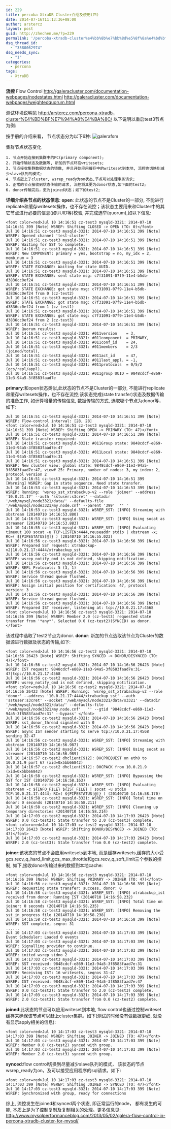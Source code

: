 ```yaml
---
id: 229
title: percoba XtraDB Cluster介绍及使用(四)
date: 2014-07-16T11:13:36+08:00
author: arstercz
layout: post
guid: http://zhechen.me/?p=229
permalink: '/percoba-xtradb-cluster%e4%bb%8b%e7%bb%8d%e5%8f%8a%e4%bd%bf%e7%94%a8%e5%9b%9b/'
dsq_thread_id:
  - "3580062974"
dsq_needs_sync:
  - "1"
categories:
  - percona
tags:
  - XtraDB
---
```

<strong>流控</strong>
Flow Control
<a href="http://galeracluster.com/documentation-webpages/nodestates.html"><font color="green">http://galeracluster.com/documentation-webpages/nodestates.html</font></a>
<a href="http://galeracluster.com/documentation-webpages/weightedquorum.html"><font color="green">http://galeracluster.com/documentation-webpages/weightedquorum.html</font></a>

测试环境说明见 <a href="http://arstercz.com/percona-xtradb-cluster%E4%BD%BF%E7%94%A8%E4%BA%8C/">http://arstercz.com/percona-xtradb-cluster%E4%BD%BF%E7%94%A8%E4%BA%8C/</a>
以下说明以重启test3节点为例:

按手册的介绍来看， 节点状态分为以下6种:
![galerafsm](images/articles/201407/galerafsm.png)

集群节点状态变化

```
1. 节点开始连接到集群中的PC(primary component);
2. 开始传输状态及数据等, 新加的节点环岛writesets;
3. 节点接收集群数据状态的镜像, 并且开始应用缓存中的writeset到本地, 流控也切换到减少slave队列的模式;
4. 节点赶上了cluster, wsrep_ready为on状态,节点可以处理事务请求;
5. 正常的节点接收到状态传输的请求, 流控将其更为donor状态,如下面的test2;
6. donor传输完后，更为joined状态；如下的test2;
```

<strong>详细介绍各节点的状态信息</strong>:
<strong>open</strong>: 此状态的节点不是Cluster的一部分, 不能进行replicate和缓存writesets操作，也不存在流控；该状态主要用来和Cluster中的其它节点进行必要的信息(如UUID等)校验, 并完成选举(quorum),如以下信息:
```
<font color=red>Jul 10 14:16:51 cz-test3 mysqld-3321: 2014-07-10 14:16:51 399 [Note] WSREP: Shifting CLOSED -> OPEN (TO: 0)</font>
Jul 10 14:16:51 cz-test3 mysqld-3321: 2014-07-10 14:16:51 399 [Note] WSREP: Opened channel 'test-cluster'
Jul 10 14:16:51 cz-test3 mysqld-3321: 2014-07-10 14:16:51 399 [Note] WSREP: Waiting for SST to complete.
Jul 10 14:16:51 cz-test3 mysqld-3321: 2014-07-10 14:16:51 399 [Note] WSREP: New COMPONENT: primary = yes, bootstrap = no, my_idx = 2, memb_num = 3
Jul 10 14:16:51 cz-test3 mysqld-3321: 2014-07-10 14:16:51 399 [Note] WSREP: STATE EXCHANGE: Waiting for state UUID.
Jul 10 14:16:51 cz-test3 mysqld-3321: 2014-07-10 14:16:51 399 [Note] WSREP: STATE EXCHANGE: sent state msg: c7f31091-07f9-11e4-b5db-d3836cc0ef24
Jul 10 14:16:51 cz-test3 mysqld-3321: 2014-07-10 14:16:51 399 [Note] WSREP: STATE EXCHANGE: got state msg: c7f31091-07f9-11e4-b5db-d3836cc0ef24 from 0 (cz-test2)
Jul 10 14:16:51 cz-test3 mysqld-3321: 2014-07-10 14:16:51 399 [Note] WSREP: STATE EXCHANGE: got state msg: c7f31091-07f9-11e4-b5db-d3836cc0ef24 from 1 (cz-test1)
Jul 10 14:16:51 cz-test3 mysqld-3321: 2014-07-10 14:16:51 399 [Note] WSREP: STATE EXCHANGE: got state msg: c7f31091-07f9-11e4-b5db-d3836cc0ef24 from 2 (cz-test3)
Jul 10 14:16:51 cz-test3 mysqld-3321: 2014-07-10 14:16:51 399 [Note] WSREP: Quorum results:
Jul 10 14:16:51 cz-test3 mysqld-3321: #011version    = 3,
Jul 10 14:16:51 cz-test3 mysqld-3321: #011component  = PRIMARY,
Jul 10 14:16:51 cz-test3 mysqld-3321: #011conf_id    = 24,
Jul 10 14:16:51 cz-test3 mysqld-3321: #011members    = 2/3 (joined/total),
Jul 10 14:16:51 cz-test3 mysqld-3321: #011act_id     = 47,
Jul 10 14:16:51 cz-test3 mysqld-3321: #011last_appl. = -1,
Jul 10 14:16:51 cz-test3 mysqld-3321: #011protocols  = 0/5/2 (gcs/repl/appl),
Jul 10 14:16:51 cz-test3 mysqld-3321: #011group UUID = 9848cdcf-e869-11e3-94a5-3f8583faad7e
```
<strong>primary</strong>:和open状态类似,此状态的节点不是Cluster的一部分, 不能进行replicate和缓存writesets操作，也不存在流控;该状态完成(state transfer)状态及数据传输的准备工作, 如计算增量的传输信息, 数据传输的方式, 选取哪个节点为donor等，如下:
```
Jul 10 14:16:51 cz-test3 mysqld-3321: 2014-07-10 14:16:51 399 [Note] WSREP: Flow-control interval: [28, 28]
<font color=red>Jul 10 14:16:51 cz-test3 mysqld-3321: 2014-07-10 14:16:51 399 [Note] WSREP: Shifting OPEN -> PRIMARY (TO: 47)</font>
Jul 10 14:16:51 cz-test3 mysqld-3321: 2014-07-10 14:16:51 399 [Note] WSREP: State transfer required: 
Jul 10 14:16:51 cz-test3 mysqld-3321: #011Group state: 9848cdcf-e869-11e3-94a5-3f8583faad7e:47
Jul 10 14:16:51 cz-test3 mysqld-3321: #011Local state: 9848cdcf-e869-11e3-94a5-3f8583faad7e:31
Jul 10 14:16:51 cz-test3 mysqld-3321: 2014-07-10 14:16:51 399 [Note] WSREP: New cluster view: global state: 9848cdcf-e869-11e3-94a5-3f8583faad7e:47, view# 25: Primary, number of nodes: 3, my index: 2, protocol version 2
Jul 10 14:16:51 cz-test3 mysqld-3321: 2014-07-10 14:16:51 399 [Warning] WSREP: Gap in state sequence. Need state transfer.
Jul 10 14:16:53 cz-test3 mysqld-3321: 2014-07-10 14:16:53 399 [Note] WSREP: Running: 'wsrep_sst_xtrabackup-v2 --role 'joiner' --address '10.0.21.17' --auth 'sstuser:s3cret' --datadir '/web/mysql/node3321/data/' --defaults-file '/web/mysql/node3321/my.node.cnf' --parent '399'  '' '
Jul 10 14:16:53 cz-test3 mysqld-3321: WSREP_SST: [INFO] Streaming with xbstream (20140710 14:16:53.880)
Jul 10 14:16:53 cz-test3 mysqld-3321: WSREP_SST: [INFO] Using socat as streamer (20140710 14:16:53.883)
Jul 10 14:16:55 cz-test3 mysqld-3321: WSREP_SST: [INFO] Evaluating timeout 100 socat -u TCP-LISTEN:4444,reuseaddr stdio | xbstream -x; RC=( ${PIPESTATUS[@]} ) (20140710 14:16:55.023)
Jul 10 14:16:56 cz-test3 mysqld-3321: 2014-07-10 14:16:56 399 [Note] WSREP: Prepared SST request: xtrabackup-v2|10.0.21.17:4444/xtrabackup_sst
Jul 10 14:16:56 cz-test3 mysqld-3321: 2014-07-10 14:16:56 399 [Note] WSREP: wsrep_notify_cmd is not defined, skipping notification.
Jul 10 14:16:56 cz-test3 mysqld-3321: 2014-07-10 14:16:56 399 [Note] WSREP: REPL Protocols: 5 (3, 1)
Jul 10 14:16:56 cz-test3 mysqld-3321: 2014-07-10 14:16:56 399 [Note] WSREP: Service thread queue flushed.
Jul 10 14:16:56 cz-test3 mysqld-3321: 2014-07-10 14:16:56 399 [Note] WSREP: Assign initial position for certification: 47, protocol version: 3
Jul 10 14:16:56 cz-test3 mysqld-3321: 2014-07-10 14:16:56 399 [Note] WSREP: Service thread queue flushed.
Jul 10 14:16:56 cz-test3 mysqld-3321: 2014-07-10 14:16:56 399 [Note] WSREP: Prepared IST receiver, listening at: tcp://10.0.21.17:4568
<font color=red>Jul 10 14:16:56 cz-test3 mysqld-3321: 2014-07-10 14:16:56 399 [Note] WSREP: Member 2.0 (cz-test3) requested state transfer from '*any*'. Selected 0.0 (cz-test2)(SYNCED) as donor.</font>
```
该过程中选取了test2节点为donor.
<strong>donor</strong>: 新加的节点选取该节点为Cluster的数据源进行数据及状态的传输,如下:
```
<font color=red>Jul 10 14:16:56 cz-test2 mysqld-3321: 2014-07-10 14:16:56 26423 [Note] WSREP: Shifting SYNCED -> DONOR/DESYNCED (TO: 47)</font>
Jul 10 14:16:56 cz-test2 mysqld-3321: 2014-07-10 14:16:56 26423 [Note] WSREP: IST request: 9848cdcf-e869-11e3-94a5-3f8583faad7e:31-47|tcp://10.0.21.17:4568
Jul 10 14:16:56 cz-test2 mysqld-3321: 2014-07-10 14:16:56 26423 [Note] WSREP: wsrep_notify_cmd is not defined, skipping notification.
<font color=red>Jul 10 14:16:56 cz-test2 mysqld-3321: 2014-07-10 14:16:56 26423 [Note] WSREP: Running: 'wsrep_sst_xtrabackup-v2 --role 'donor' --address '10.0.21.17:4444/xtrabackup_sst' --auth 'sstuser:s3cret' --socket '/web/mysql/node3321/data/s3321' --datadir '/web/mysql/node3321/data/' --defaults-file '/web/mysql/node3321/my.node.cnf'   '' --gtid '9848cdcf-e869-11e3-94a5-3f8583faad7e:31' --bypass' </font>
Jul 10 14:16:56 cz-test2 mysqld-3321: 2014-07-10 14:16:56 26423 [Note] WSREP: sst_donor_thread signaled with 0
Jul 10 14:16:56 cz-test2 mysqld-3321: 2014-07-10 14:16:56 26423 [Note] WSREP: async IST sender starting to serve tcp://10.0.21.17:4568 sending 32-47
Jul 10 14:16:56 cz-test2 mysqld-3321: WSREP_SST: [INFO] Streaming with xbstream (20140710 14:16:56.987)
Jul 10 14:16:56 cz-test2 mysqld-3321: WSREP_SST: [INFO] Using socat as streamer (20140710 14:16:56.989)
Jul 10 14:16:57 cz-test2 dhclient[912]: DHCPREQUEST on eth0 to 10.0.21.9 port 67 (xid=0x5bb66842)
Jul 10 14:16:57 cz-test2 dhclient[912]: DHCPACK from 10.0.21.9 (xid=0x5bb66842)
Jul 10 14:16:58 cz-test2 mysqld-3321: WSREP_SST: [INFO] Bypassing the SST for IST (20140710 14:16:58.163)
Jul 10 14:16:58 cz-test2 mysqld-3321: WSREP_SST: [INFO] Evaluating xbstream -c ${INFO_FILE} ${IST_FILE} | socat -u stdio TCP:10.0.21.17:4444; RC=( ${PIPESTATUS[@]} ) (20140710 14:16:58.170)
Jul 10 14:16:58 cz-test2 mysqld-3321: WSREP_SST: [INFO] Total time on donor: 0 seconds (20140710 14:16:58.211)
Jul 10 14:16:58 cz-test2 mysqld-3321: WSREP_SST: [INFO] Cleaning up temporary directories (20140710 14:16:58.214)
Jul 10 14:17:03 cz-test2 mysqld-3321: 2014-07-10 14:17:03 26423 [Note] WSREP: 0.0 (cz-test2): State transfer to 2.0 (cz-test3) complete.
<font color=red>Jul 10 14:17:03 cz-test2 mysqld-3321: 2014-07-10 14:17:03 26423 [Note] WSREP: Shifting DONOR/DESYNCED -> JOINED (TO: 47)</font>
Jul 10 14:17:03 cz-test2 mysqld-3321: 2014-07-10 14:17:03 26423 [Note] WSREP: 2.0 (cz-test3): State transfer from 0.0 (cz-test2) complete.
```
<strong>joiner</strong>:该状态的节点不会应用writesets到本地, 而是缓存writesets,缓存的大小受gcs.recv_q_hard_limit,gcs_max_throttle和gcs.recv_q_soft_limit三个参数的控制, 如下,接收donor传输过来的数据到本地cache:
```
<font color=red>Jul 10 14:16:56 cz-test3 mysqld-3321: 2014-07-10 14:16:56 399 [Note] WSREP: Shifting PRIMARY -> JOINER (TO: 47)</font>
Jul 10 14:16:56 cz-test3 mysqld-3321: 2014-07-10 14:16:56 399 [Note] WSREP: Requesting state transfer: success, donor: 0
Jul 10 14:16:58 cz-test3 mysqld-3321: WSREP_SST: [INFO] xtrabackup_ist received from donor: Running IST (20140710 14:16:58.232)
Jul 10 14:16:58 cz-test3 mysqld-3321: WSREP_SST: [INFO] Total time on joiner: 0 seconds (20140710 14:16:58.235)
Jul 10 14:16:58 cz-test3 mysqld-3321: WSREP_SST: [INFO] Removing the sst_in_progress file (20140710 14:16:58.238)
Jul 10 14:16:58 cz-test3 mysqld-3321: 2014-07-10 14:16:58 399 [Note] WSREP: SST complete, seqno: 31
......
Jul 10 14:17:03 cz-test3 mysqld-3321: 2014-07-10 14:17:03 399 [Note] Event Scheduler: Loaded 0 events
Jul 10 14:17:03 cz-test3 mysqld-3321: 2014-07-10 14:17:03 399 [Note] WSREP: Signalling provider to continue.
Jul 10 14:17:03 cz-test3 mysqld-3321: 2014-07-10 14:17:03 399 [Note] WSREP: inited wsrep sidno 2
Jul 10 14:17:03 cz-test3 mysqld-3321: 2014-07-10 14:17:03 399 [Note] WSREP: SST received: 9848cdcf-e869-11e3-94a5-3f8583faad7e:31
Jul 10 14:17:03 cz-test3 mysqld-3321: 2014-07-10 14:17:03 399 [Note] WSREP: Receiving IST: 16 writesets, seqnos 31-47
Jul 10 14:17:03 cz-test3 mysqld-3321: 2014-07-10 14:17:03 399 [Note] WSREP: IST received: 9848cdcf-e869-11e3-94a5-3f8583faad7e:47
Jul 10 14:17:03 cz-test3 mysqld-3321: 2014-07-10 14:17:03 399 [Note] WSREP: 0.0 (cz-test2): State transfer to 2.0 (cz-test3) complete.
Jul 10 14:17:03 cz-test3 mysqld-3321: 2014-07-10 14:17:03 399 [Note] WSREP: 2.0 (cz-test3): State transfer from 0.0 (cz-test2) complete.
```

<strong>joined</strong>:此状态的节点可以应用writeset到本地, flow control也通过控制writeset缓存来确保该节点可以赶上cluster集群。如下(测试的时候没有做数据更细, 就没有显示apply相关的信息):
```
<font color=red>Jul 10 14:17:03 cz-test3 mysqld-3321: 2014-07-10 14:17:03 399 [Note] WSREP: Shifting JOINER -> JOINED (TO: 47)</font>
Jul 10 14:17:03 cz-test3 mysqld-3321: 2014-07-10 14:17:03 399 [Note] WSREP: Member 0.0 (cz-test2) synced with group.
Jul 10 14:17:03 cz-test3 mysqld-3321: 2014-07-10 14:17:03 399 [Note] WSREP: Member 2.0 (cz-test3) synced with group.
```
<strong>synced</strong>:flow control切换到尽量减少slave队列的模式， 该状态的节点wsrep_ready为on，及可以接受应用程序的sql请求。如下:
```
<font color=red>Jul 10 14:17:03 cz-test3 mysqld-3321: 2014-07-10 14:17:03 399 [Note] WSREP: Shifting JOINED -> SYNCED (TO: 47)</font>
Jul 10 14:17:03 cz-test3 mysqld-3321: 2014-07-10 14:17:03 399 [Note] WSREP: Synchronized with group, ready for connections
```

综上, 流控发生在joined和synced两个状态, 即正常运行的node， 都有发生的可能, 本质上是为了控制复制及复制相关的处理。更多信息见: <a href="http://www.mysqlperformanceblog.com/2013/05/02/galera-flow-control-in-percona-xtradb-cluster-for-mysql/"><font color="green">http://www.mysqlperformanceblog.com/2013/05/02/galera-flow-control-in-percona-xtradb-cluster-for-mysql/</font></a>
